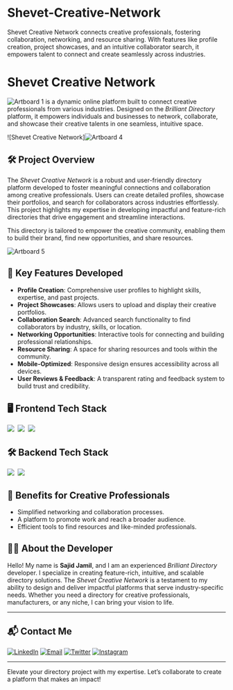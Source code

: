 # Shevet-Creative-Network
Shevet Creative Network connects creative professionals, fostering collaboration, networking, and resource sharing. With features like profile creation, project showcases, and an intuitive collaborator search, it empowers talent to connect and create seamlessly across industries.
# Shevet Creative Network

![Artboard 1](https://github.com/user-attachments/assets/bceaf3d5-9c9e-412e-b9ad-248439c67ced) is a dynamic online platform built to connect creative professionals from various industries. Designed on the *Brilliant Directory* platform, it empowers individuals and businesses to network, collaborate, and showcase their creative talents in one seamless, intuitive space.

![Shevet Creative Network]![Artboard 4](https://github.com/user-attachments/assets/909ec1fa-7063-46ff-833b-fe0516655dad)

## 🛠 Project Overview

The *Shevet Creative Network* is a robust and user-friendly directory platform developed to foster meaningful connections and collaboration among creative professionals. Users can create detailed profiles, showcase their portfolios, and search for collaborators across industries effortlessly. This project highlights my expertise in developing impactful and feature-rich directories that drive engagement and streamline interactions.

This directory is tailored to empower the creative community, enabling them to build their brand, find new opportunities, and share resources.

![Artboard 5](https://github.com/user-attachments/assets/aa93597d-f3b1-4dc9-afcf-da485692936b)

## 🚀 Key Features Developed

- **Profile Creation**: Comprehensive user profiles to highlight skills, expertise, and past projects.
- **Project Showcases**: Allows users to upload and display their creative portfolios.
- **Collaboration Search**: Advanced search functionality to find collaborators by industry, skills, or location.
- **Networking Opportunities**: Interactive tools for connecting and building professional relationships.
- **Resource Sharing**: A space for sharing resources and tools within the community.
- **Mobile-Optimized**: Responsive design ensures accessibility across all devices.
- **User Reviews & Feedback**: A transparent rating and feedback system to build trust and credibility.

## 🖥️ Frontend Tech Stack

![](https://img.shields.io/badge/HTML5-E34F26?style=for-the-badge&logo=html5&logoColor=white)&nbsp;
![](https://img.shields.io/badge/CSS3-1572B6?style=for-the-badge&logo=css3&logoColor=white)&nbsp;
![](https://img.shields.io/badge/JavaScript-323330?style=for-the-badge&logo=javascript&logoColor=F7DF1E)&nbsp;

## 🛠️ Backend Tech Stack

![](https://img.shields.io/badge/PHP-777BB4?style=for-the-badge&logo=php&logoColor=white)&nbsp;
![](https://img.shields.io/badge/MySQL-005C84?style=for-the-badge&logo=mysql&logoColor=white)&nbsp;

## 🌟 Benefits for Creative Professionals

- Simplified networking and collaboration processes.
- A platform to promote work and reach a broader audience.
- Efficient tools to find resources and like-minded professionals.

## 👨‍💻 About the Developer

Hello! My name is **Sajid Jamil**, and I am an experienced *Brilliant Directory* developer. I specialize in creating feature-rich, intuitive, and scalable directory solutions. The *Shevet Creative Network* is a testament to my ability to design and deliver impactful platforms that serve industry-specific needs. Whether you need a directory for creative professionals, manufacturers, or any niche, I can bring your vision to life.

---

## 📬 Contact Me

[![LinkedIn](https://img.shields.io/badge/LinkedIn-Connect-blue?style=for-the-badge&logo=linkedin)](https://www.linkedin.com/company/metaviz-tech/posts/?feedView=all)
[![Email](https://img.shields.io/badge/Email-Contact%20Me-orange?style=for-the-badge&logo=gmail)](mailto:info@metaviz.pro)
[![Twitter](https://img.shields.io/badge/Twitter-Connect-red?style=for-the-badge&logo=Twitter)](https://x.com/MetavizPro)
[![Instagram](https://img.shields.io/badge/Instagram-Contact%20Me-pink?style=for-the-badge&logo=Instagram)](https://www.instagram.com/metavizpro/)

---

Elevate your directory project with my expertise. Let’s collaborate to create a platform that makes an impact!
